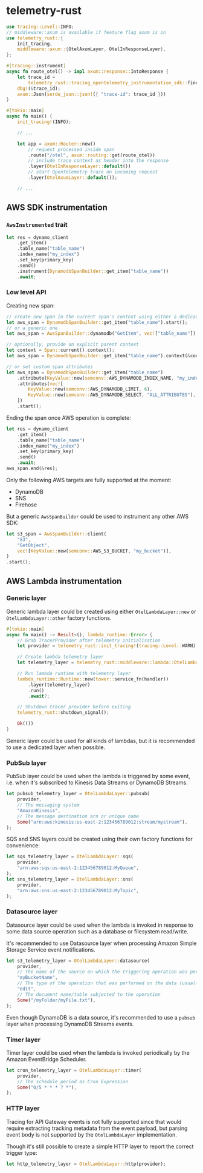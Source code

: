 # telemetry-rust

```rust
use tracing::Level::INFO;
// middleware::axum is available if feature flag axum is on
use telemetry_rust::{
    init_tracing,
    middleware::axum::{OtelAxumLayer, OtelInResponseLayer},
};

#[tracing::instrument]
async fn route_otel() -> impl axum::response::IntoResponse {
    let trace_id =
        telemetry_rust::tracing_opentelemetry_instrumentation_sdk::find_current_trace_id();
    dbg!(&trace_id);
    axum::Json(serde_json::json!({ "trace-id": trace_id }))
}

#[tokio::main]
async fn main() {
    init_tracing!(INFO);

    // ...

    let app = axum::Router::new()
        // request processed inside span
        .route("/otel", axum::routing::get(route_otel))
        // include trace context as header into the response
        .layer(OtelInResponseLayer::default())
        // start OpenTelemetry trace on incoming request
        .layer(OtelAxumLayer::default());

    // ...
```

## AWS SDK instrumentation

### `AwsInstrumented` trait

```rust
let res = dynamo_client
    .get_item()
    .table_name("table_name")
    .index_name("my_index")
    .set_key(primary_key)
    .send()
    .instrument(DynamodbSpanBuilder::get_item("table_name"))
    .await;
```

### Low level API

Creating new span:

```rust
// create new span in the current span's context using either a dedicated constructor
let aws_span = DynamodbSpanBuilder::get_item("table_name").start();
// or a generic one
let aws_span = AwsSpanBuilder::dynamodb("GetItem", vec!["table_name"]).start();

// optionally, provide an explicit parent context
let context = Span::current().context();
let aws_span = DynamodbSpanBuilder::get_item("table_name").context(&context).start();

// or set custom span attributes
let aws_span = DynamodbSpanBuilder::get_item("table_name")
    .attribute(KeyValue::new(semconv::AWS_DYNAMODB_INDEX_NAME, "my_index"))
    .attributes(vec![
        KeyValue::new(semconv::AWS_DYNAMODB_LIMIT, 6),
        KeyValue::new(semconv::AWS_DYNAMODB_SELECT, "ALL_ATTRIBUTES"),
    ])
    .start();
```

Ending the span once AWS operation is complete:

```rust
let res = dynamo_client
    .get_item()
    .table_name("table_name")
    .index_name("my_index")
    .set_key(primary_key)
    .send()
    .await;
aws_span.end(&res);
```

Only the following AWS targets are fully supported at the moment:

 * DynamoDB
 * SNS
 * Firehose

But a generic `AwsSpanBuilder` could be used to instrument any other AWS SDK:

```rust
let s3_span = AwsSpanBuilder::client(
    "S3",
    "GetObject",
    vec![KeyValue::new(semconv::AWS_S3_BUCKET, "my_bucket")],
)
.start();
```

## AWS Lambda instrumentation

### Generic layer

Generic lambda layer could be created using either `OtelLambdaLayer::new` or `OtelLambdaLayer::other` factory functions.

```rust
#[tokio::main]
async fn main() -> Result<(), lambda_runtime::Error> {
    // Grab TracerProvider after telemetry initialisation
    let provider = telemetry_rust::init_tracing!(tracing::Level::WARN);

    // Create lambda telemetry layer
    let telemetry_layer = telemetry_rust::middleware::lambda::OtelLambdaLayer::new(provider);

    // Run lambda runtime with telemetry layer
    lambda_runtime::Runtime::new(tower::service_fn(handler))
        .layer(telemetry_layer)
        .run()
        .await?;

    // Shutdown tracer provider before exiting
    telemetry_rust::shutdown_signal();

    Ok(())
}
```

Generic layer could be used for all kinds of lambdas, but it is recommended to use a dedicated layer when possible.

### PubSub layer

PubSub layer could be used when the lambda is triggered by some event, i.e. when it's subscribed to Kinesis Data Streams or DynamoDB Streams.

```rust
let pubsub_telemetry_layer = OtelLambdaLayer::pubsub(
    provider,
    // The messaging system
    "AmazonKinesis",
    // The message destination arn or unique name
    Some("arn:aws:kinesis:us-east-2:123456789012:stream/mystream"),
);
```

SQS and SNS layers could be created using their own factory functions for convenience:

```rust
let sqs_telemetry_layer = OtelLambdaLayer::sqs(
    provider,
    "arn:aws:sqs:us-east-2:123456789012:MyQueue",
);
let sns_telemetry_layer = OtelLambdaLayer::sns(
    provider,
    "arn:aws:sns:us-east-2:123456789012:MyTopic",
);
```

### Datasource layer

Datasource layer could be used when the lambda is invoked in response to some data source operation such as a database or filesystem read/write.

It's recommended to use Datasource layer when processing Amazon Simple Storage Service event notifications.

```rust
let s3_telemetry_layer = OtelLambdaLayer::datasource(
    provider,
    // The name of the source on which the triggering operation was performed
    "myBucketName",
    // The type of the operation that was performed on the data (usually "insert", "edit" or "delete")
    "edit",
    // The document name/table subjected to the operation
    Some("/myFolder/myFile.txt"),
);
```

Even though DynamoDB is a data source, it's recommended to use a `pubsub` layer when processing DynamoDB Streams events.

### Timer layer

Timer layer could be used when the lambda is invoked periodically by the Amazon EventBridge Scheduler.

```rust
let cron_telemetry_layer = OtelLambdaLayer::timer(
    provider,
    // The schedule period as Cron Expression
    Some("0/5 * * * ? *"),
);
```

### HTTP layer

Tracing for API Gateway events is not fully supported since that would require extracting tracking metadata from the event payload, but parsing event body is not supported by the `OtelLambdaLayer` implementation.

Though it's still possible to create a simple HTTP layer to report the correct trigger type:

```rust
let http_telemetry_layer = OtelLambdaLayer::http(provider);
```
